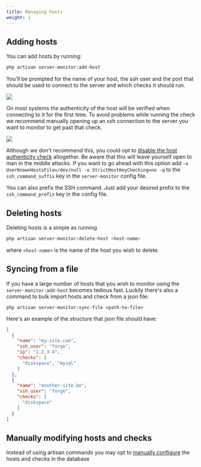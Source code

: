 ```yaml
---
title: Managing hosts
weight: 1
---
```




## Adding hosts

You can add hosts by running:

```bash
php artisan server-monitor:add-host
```

You'll be prompted for the name of your host, the ssh user and the port that should be used to connect to the server and which checks it should run.

<img src="../../images//add-host.jpg" class="screenshot -cli">

On most systems the authenticity of the host will be verified when connecting to it for the first time. To avoid problems while running the check we recommend manually opening up an ssh connection to the server you want to monitor to get past that check.

<img src="../../images//authenticity.jpg" class="screenshot -cli">

Although we don't recommend this, you could opt to [disable the host authenticity check](http://linuxcommando.blogspot.be/2008/10/how-to-disable-ssh-host-key-checking.html) altogether. Be aware that this will leave yourself open to man in the middle attacks. If you want to go ahead with this option add `-o UserKnownHostsFile=/dev/null -o StrictHostKeyChecking=no -q` to the `ssh_command_suffix` key in the `server-monitor` config file.

You can also prefix the SSH command. Just add your desired prefix to the `ssh_command_prefix` key in the config file.

## Deleting hosts

Deleting hosts is a simple as running

```bash
php artisan server-monitor:delete-host <host-name>
```

where `<host-name>` is the name of the host you wish to delete.

## Syncing from a file

If you have a large number of hosts that you wish to monitor using the `server-monitor:add-host` becomes tedious fast. Luckily there's also a command to bulk import hosts and check from a json file:

```
php artisan server-monitor:sync-file <path-to-file>
```

Here's an example of the structure that json file should have:

```json
[
  {
    "name": "my-site.com",
    "ssh_user": "forge",
    "ip": "1.2.3.4",
    "checks": [
      "diskspace", "mysql"
    ]
  },
  {
    "name": "another-site.be",
    "ssh_user": "forge",
    "checks": [
      "diskspace"
    ]
  }
]
```

## Manually modifying hosts and checks

Instead of using artisan commands you may opt to [manually configure](https://docs.spatie.be/laravel-server-monitor/v1/advanced-usage/manually-configure-hosts-and-checks) the hosts and checks in the database
